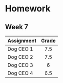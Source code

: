 # Homework 
## Week 7

| Assignment | Grade |
|------------|:-----:| 
| Dog CEO 1 | 7.5 |
| Dog CEO 2 | 7.5 | 
| Dog CEO 3 | 6 |
| Dog CEO 4 | 6.5 | 
